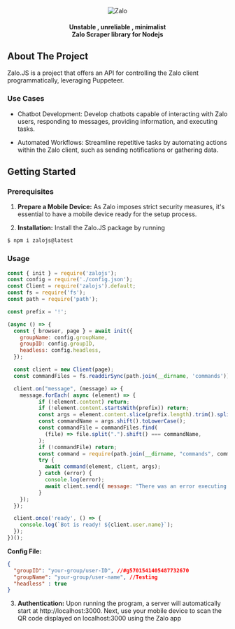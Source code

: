
<div align="center">
<p>
  <img src="https://raw.githubusercontent.com/DaQMinh/Zalojs/main/public/logo.svg" alt="Zalo">
</p>
  <h4> Unstable , unreliable , minimalist 
  <br/>Zalo Scraper library for Nodejs</h4>
</div>

<!-- ABOUT THE PROJECT -->
## About The Project
Zalo.JS is a project that offers an API for controlling the Zalo client programmatically, leveraging Puppeteer.

<!-- GETTING STARTED -->
### Use Cases
- Chatbot Development: Develop chatbots capable of interacting with Zalo users, responding to messages, providing information, and executing tasks.

- Automated Workflows: Streamline repetitive tasks by automating actions within the Zalo client, such as sending notifications or gathering data.

## Getting Started

### Prerequisites

1. **Prepare a Mobile Device:** As Zalo imposes strict security measures, it's essential to have a mobile device ready for the setup process.

2. **Installation:** Install the Zalo.JS package by running 
  ```sh
  $ npm i zalojs@latest
  ```

<!-- USAGE EXAMPLES -->
### Usage

```js
const { init } = require('zalojs');
const config = require('./config.json');
const Client = require('zalojs').default;
const fs = require('fs');
const path = require('path');

const prefix = '!';

(async () => {
  const { browser, page } = await init({
    groupName: config.groupName,
    groupID: config.groupID,
    headless: config.headless,
  });

  const client = new Client(page);
  const commandFiles = fs.readdirSync(path.join(__dirname, 'commands')).filter(file => file.endsWith('.js'));

  client.on("message", (message) => {
    message.forEach( async (element) => {
          if (!element.content) return;
          if (!element.content.startsWith(prefix)) return;
          const args = element.content.slice(prefix.length).trim().split(/ +/);
          const commandName = args.shift().toLowerCase();
          const commandFile = commandFiles.find(
            (file) => file.split(".").shift() === commandName,
          );
          if (!commandFile) return;
          const command = require(path.join(__dirname, "commands", commandFile));
          try {
            await command(element, client, args);
          } catch (error) {
            console.log(error);
            await client.send({ message: "There was an error executing the command." });
          }
    });
  });

  client.once('ready', () => {
    console.log(`Bot is ready! ${client.user.name}`);
  });
})();

```
**Config File:**
```json
{
  "groupID": "your-group/user-ID", //#g5701541405487732670
  "groupName": "your-group/user-name", //Testing
  "headless" : true
}
```

3. **Authentication:** Upon running the program, a server will automatically start at http://localhost:3000. Next, use your mobile device to scan the QR code displayed on localhost:3000 using the Zalo app
